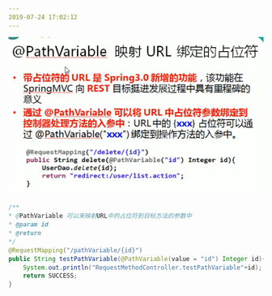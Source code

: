 ```yaml
---
2019-07-24 17:02:12
---
```






![1563958950571](图/1563958950571.png)















```java
/**
* @PathVariable 可以来映射URL中的占位符到目标方法的参数中
* @param id
* @return
*/    
@RequestMapping("/pathVariable/{id}")
public String testPathVariable(@PathVariable(value = "id") Integer id){
    System.out.println("RequestMethodController.testPathVariable"+id);
    return SUCCESS;
}
```


